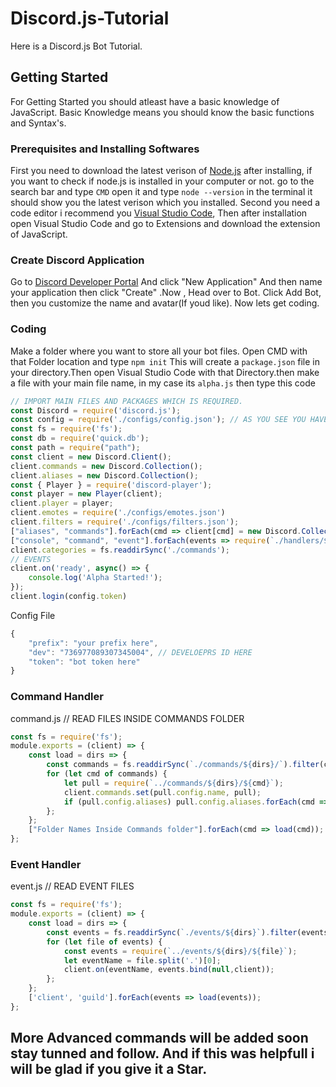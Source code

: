 # Discord.js-Tutorial

Here is a Discord.js Bot Tutorial.

## Getting Started

For Getting Started you should atleast have a basic knowledge of JavaScript. Basic Knowledge means you should know the basic functions and Syntax's.

### Prerequisites and Installing Softwares

First you need to download the latest verison of [Node.js](https://nodejs.org/en/) after installing, if you want to check if node.js is installed in your computer or not. go to the search bar and type `CMD` open it and type `node --version` in the terminal it should show you the latest verison which you installed.
Second you need a code editor i recommend you [Visual Studio Code](https://code.visualstudio.com/download), Then after installation open Visual Studio Code and go to Extensions and download the extension of JavaScript.

### Create Discord Application

Go to [Discord Developer Portal](https://discord.com/developers/applications) And click "New Application" And then name your application then click "Create" .Now , Head over to Bot. Click Add Bot, then you customize the name and avatar(If youd like). Now lets get coding.

### Coding

Make a folder where you want to store all your bot files. Open CMD with that Folder location and type `npm init` This will create a `package.json` file in your directory.Then open Visual Studio Code with that Directory.then make a file with your main file name, in my case its `alpha.js` then type this code 
```js
// IMPORT MAIN FILES AND PACKAGES WHICH IS REQUIRED.
const Discord = require('discord.js');
const config = require('./configs/config.json'); // AS YOU SEE YOU HAVE TO MAKE A FOLDER NAMED `configs` AND IN THAT FOLDER MAKE `config.json` FILE. CODE WILL BE GIVEN ABOVE.
const fs = require('fs');
const db = require('quick.db');
const path = require("path");
const client = new Discord.Client();
client.commands = new Discord.Collection();
client.aliases = new Discord.Collection();
const { Player } = require('discord-player');
const player = new Player(client);
client.player = player;
client.emotes = require('./configs/emotes.json')
client.filters = require('./configs/filters.json');
["aliases", "commands"].forEach(cmd => client[cmd] = new Discord.Collection());
["console", "command", "event"].forEach(events => require(`./handlers/${events}`)(client));
client.categories = fs.readdirSync('./commands');
// EVENTS
client.on('ready', async() => {
    console.log('Alpha Started!');
});
client.login(config.token)
```

Config File
```js
{
    "prefix": "your prefix here",    
    "dev": "736977089307345004", // DEVELOEPRS ID HERE      
    "token": "bot token here"     
}
```

### Command Handler
command.js // READ FILES INSIDE COMMANDS FOLDER
```js
const fs = require('fs');
module.exports = (client) => {
    const load = dirs => {
        const commands = fs.readdirSync(`./commands/${dirs}/`).filter(cmd => cmd.endsWith('.js'));
        for (let cmd of commands) {
            let pull = require(`../commands/${dirs}/${cmd}`);
            client.commands.set(pull.config.name, pull);
            if (pull.config.aliases) pull.config.aliases.forEach(cmd => client.aliases.set(cmd, pull.config.name));
        };
    };
    ["Folder Names Inside Commands folder"].forEach(cmd => load(cmd));
};
```

### Event Handler
event.js // READ EVENT FILES    
```js
const fs = require('fs');
module.exports = (client) => {
    const load = dirs => {
        const events = fs.readdirSync(`./events/${dirs}`).filter(events => events.endsWith('.js'));
        for (let file of events) {
            const events = require(`../events/${dirs}/${file}`);
            let eventName = file.split('.')[0];
            client.on(eventName, events.bind(null,client));
        };
    };
    ['client', 'guild'].forEach(events => load(events));
};
```

## More Advanced commands will be added soon stay tunned and follow. And if this was helpfull i will be glad if you give it a Star.
